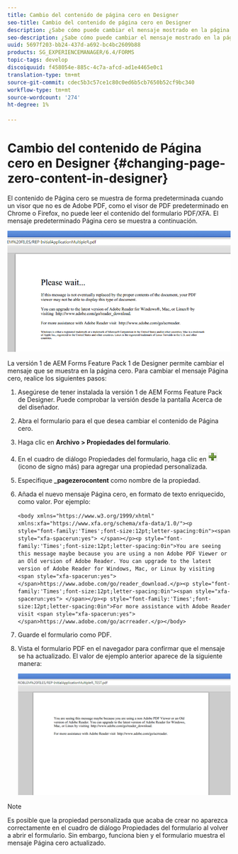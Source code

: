 ```yaml
---
title: Cambio del contenido de página cero en Designer
seo-title: Cambio del contenido de página cero en Designer
description: ¿Sabe cómo puede cambiar el mensaje mostrado en la página cero de un archivo PDF XFA al visualizarlo en un visor que no es de Adobe PDF?
seo-description: ¿Sabe cómo puede cambiar el mensaje mostrado en la página cero de un archivo PDF XFA al visualizarlo en un visor que no es de Adobe PDF?
uuid: 5697f203-bb24-437d-a692-bc4bc2609b88
products: SG_EXPERIENCEMANAGER/6.4/FORMS
topic-tags: develop
discoiquuid: f458054e-885c-4c7a-afcd-ad1e4465e0c1
translation-type: tm+mt
source-git-commit: cdec5b3c57ce1c80c0ed6b5cb7650b52cf9bc340
workflow-type: tm+mt
source-wordcount: '274'
ht-degree: 1%

---
```



# Cambio del contenido de Página cero en Designer {#changing-page-zero-content-in-designer}

El contenido de Página cero se muestra de forma predeterminada cuando un visor que no es de Adobe PDF, como el visor de PDF predeterminado en Chrome o Firefox, no puede leer el contenido del formulario PDF/XFA. El mensaje predeterminado Página cero se muestra a continuación.

![defaultpage0message](assets/defaultpage0message.png)

La versión 1 de AEM Forms Feature Pack 1 de Designer permite cambiar el mensaje que se muestra en la página cero. Para cambiar el mensaje Página cero, realice los siguientes pasos:

1. Asegúrese de tener instalada la versión 1 de AEM Forms Feature Pack de Designer. Puede comprobar la versión desde la pantalla Acerca de del diseñador.

1. Abra el formulario para el que desea cambiar el contenido de Página cero.

1. Haga clic en **Archivo > Propiedades del formulario**.

1. En el cuadro de diálogo Propiedades del formulario, haga clic en ![más](assets/plus.png) (icono de signo más) para agregar una propiedad personalizada.

1. Especifique **_pagezerocontent** como nombre de la propiedad.
1. Añada el nuevo mensaje Página cero, en formato de texto enriquecido, como valor. Por ejemplo:

   `<body xmlns="https://www.w3.org/1999/xhtml" xmlns:xfa="https://www.xfa.org/schema/xfa-data/1.0/"><p style="font-family:'Times';font-size:12pt;letter-spacing:0in"><span style="xfa-spacerun:yes"> </span></p><p style="font-family:'Times';font-size:12pt;letter-spacing:0in">You are seeing this message maybe because you are using a non Adobe PDF Viewer or an Old version of Adobe Reader. You can upgrade to the latest version of Adobe Reader for Windows, Mac, or Linux by visiting <span style="xfa-spacerun:yes"> </span>https://www.adobe.com/go/reader_download.</p><p style="font-family:'Times';font-size:12pt;letter-spacing:0in"><span style="xfa-spacerun:yes"> </span></p><p style="font-family:'Times';font-size:12pt;letter-spacing:0in">For more assistance with Adobe Reader visit <span style="xfa-spacerun:yes"> </span>https://www.adobe.com/go/acrreader.</p></body>`

1. Guarde el formulario como PDF.

1. Vista el formulario PDF en el navegador para confirmar que el mensaje se ha actualizado. El valor de ejemplo anterior aparece de la siguiente manera:

   ![change message](assets/changedmessage.png)

>[!NOTE]
>
>Es posible que la propiedad personalizada que acaba de crear no aparezca correctamente en el cuadro de diálogo Propiedades del formulario al volver a abrir el formulario. Sin embargo, funciona bien y el formulario muestra el mensaje Página cero actualizado.

